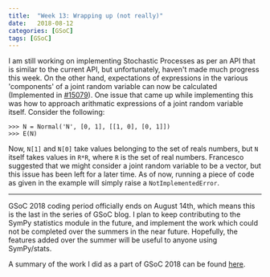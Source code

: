 ```yaml
---
title:  "Week 13: Wrapping up (not really)"
date:   2018-08-12
categories: [GSoC]
tags: [GSoC]
---
```


I am still working on implementing Stochastic Processes as per an API that is similar to the current API, but unfortunately, haven't made much progress this week. On the other hand, expectations of expressions in the various 'components' of a joint random variable can now be calculated (Implemented in [#15079](https://github.com/sympy/sympy/pull/15079)). One issue that came up while implementing this was how to approach arithmatic expressions of a joint random variable itself. Consider the following:
```
>>> N = Normal('N', [0, 1], [[1, 0], [0, 1]])
>>> E(N)
```
Now, `N[1]` and `N[0]` take values belonging to the set of reals numbers, but `N` itself takes values in `R*R`, where `R` is the set of real numbers. Francesco suggested that we might consider a joint random variable to be a vector, but this issue has been left for a later time. As of now, running a piece of code as given in the example will simply raise a `NotImplementedError`.

------------------------------------------------------------------------------

GSoC 2018 coding period officially ends on August 14th, which means this is the last in the series of GSoC blog. I plan to keep contributing to the SymPy statistics module in the future, and implement the work which could not be completed over the summers in the near future. Hopefully, the features added over the summer will be useful to anyone using SymPy/stats.

A summary of the work I did as a part of GSoC 2018 can be found [here](https://github.com/akash9712/GSoC-Report/wiki/GSoC-2018:-Improving-Probability-and-Random-processes:-Report).
